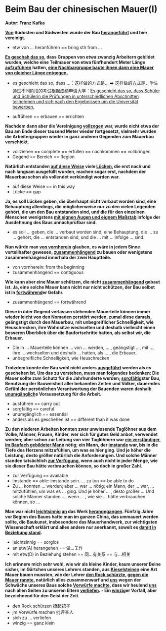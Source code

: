 # Beim Bau der chinesischen Mauer(I)

**Autor: Franz Kafka**

**<u>Von</u> Südosten und Südwesten wurde der Bau <u>herangeführt</u> und hier vereinigt.**

* etw von ... heranführen == bring sth from ...



**<u>Es geschah das so</u>, dass Gruppen von etwa zwanzig Arbeitern gebildet wurden, welche eine Teilmauer von etwa fünfhundert Meter Länge <u>aufzuführen</u> hatten, <u>eine Nachbargruppe baute ihnen dann eine Mauer von gleicher Länge entgegen.</u>**

* es geschieht das so, dass ...：这样做的方式是... ➡️ 这样做的方式是，学生通过不同阶段的考试根据成绩申请大学：<u>Es geschieht das so, dass Schüler und Schülerin die Prüfungen in unterschiedlichen Abschnitten teilnehmen und sich nach den Ergebnissen um die Universität bewerben.</u>

* aufführen == erbauen == errichten



**Nachdem dann aber die Vereinigung <u>vollzogen</u> war, wurde nicht etwa der Bau am Ende dieser tausend Meter wieder fortgesetzt, vielmehr wurden die Arbeitergruppen wieder in ganz anderen Gegenden zum Mauerbau verschickt.**

* vollziehen == complete == erfüllen == nachkommen == vollbringen
* Gegend == Bereich == Region



**Natürlich entstanden <u>auf diese Weise</u> viele <u>Lücken</u>, die erst nach und nach langsam ausgefüllt wurden, machen sogar erst, nachdem der Mauerbau schon als vollendet verkündigt worden war.**

* auf diese Weise == in this way
* Lücke == gap



**Ja, es soll Lücken geben, die überhaupt nicht verbaut worden sind, eine Behauptung allerdings, die möglicherweise nur zu den vielen Legenden gehört, die um den Bau entstanden sind, und die für den einzelnen Menschen wenigstens <u>mit eignen Augen und eignem Maßstab</u> infolge der Ausdehnung des Baus unnachprüfbar sind.**

* es soll ... geben, die ... verbaut worden sind, eine Behauptung, die ... zu ... gehört, die ... entstanden sind, und die ... mit ... infolge ... sind.



**Nun würde man <u>von vornherein</u> glauben, es wäre in jedem Sinne vorteilhafter gewesen, <u>zusammenhängend</u> zu bauen oder wenigstens zusammenhängend innerhalb der zwei Hauptteile.**

* von vornherein: from the beginning
* zusammenhängend == contiguous



**Wie kann aber eine Mauer schützen, die nicht <u>zusammenhängend</u> gebaut ist. Ja, eine solche Mauer kann nicht nur nicht schützen, der Bau selbst ist in <u>fortwährend</u>er Gefahr.**

* zusammenhängend == fortwährend



**Diese in öder Gegend verlassen stehenden Mauerteile können immer wieder leicht von den Nomaden zerstört werden, zumal diese damals, geängstigt durch den Mauerbau, mit unbegreiflicher Schnelligkeit, wie Heuschrecken, ihre Wohnsitze wechselten und deshalb vielleicht einen besseren Überblick über die Baufortschritte hatten, als selbst wir, die Erbauer.**

* Die in ... Mauerteile können ... von ... werden, ... , geängstigt ..., mit ..., ihre ... wechselten und deshalb ... hatten, als ... , die Erbauer.
* unbegreifliche Schnelligkeit, wie Heuschrecken



**Trotzdem konnte der Bau wohl nicht anders <u>ausgeführt</u> werden als es geschehen ist. Um das zu verstehen, muss man folgendes bedenken: Die Mauer sollte zum Schutz für die Jahrhunderte werden; <u>sorgfältig</u>ster Bau, Benutzung der Bauweisheit aller bekannten Zeiten und Völker, dauerndes Gefühl der persönlichen Verantwortung der Bauenden waren deshalb <u>unumgänglich</u>e Voraussetzung für die Arbeit.**

* ausführen == carry out
* sorgfältig == careful 
* unumgänglich == essential
* anders als es geschehen ist == different than it was done



**Zu den niederen Arbeiten konnten zwar unwissende Taglöhner aus dem Volke, Männer, Frauen, Kinder, wer sich für gutes Geld anbot, verwendet werden; aber schon zur Leitung von vier Taglöhnern war <u>ein verständiger, im Baufach gebildeter Mann</u> nötig; ein Mann, der <u>imstande</u> war, bis in die Tiefe des Herzens mitzufühlen, um was es hier ging. Und je höher die Leistung, desto größer natürlich die Anforderungen. Und solche Männer standen tatsächlich <u>zur Verfügung</u>, wenn auch nicht in jeder Menge, wie sie dieser Bau hätte verbrauchen können, so doch in großer Zahl.**

* zur Verfügung == available 
* imstande == able: imstande sein. ... zu tun == be able to do
* Zu ... konnten ... werden; aber ... war ... nötig; ein Mann, der ... war, ... mitzufühlen, um was es ... ging. Und je höher ... , desto größer ... Und solche Männer standen ..., wenn ... , wie sie ... hätte verbrauchen können, so ...



**Man war nicht <u>leichtsinnig</u> <u>an</u> das Werk <u>herangegangen</u>. Fünfzig Jahre vor Beginn des Baues hatte man im ganzen China, das ummauert werden sollte, die Baukunst, insbesondere das Mauerhandwerk, zur wichtigsten Wissenschaft erklärt und alles andere nur anerkannt, soweit es <u>damit in Beziehung stand</u>.**

* leichtsinnig == sorglos
* an etw(A) herangehen == 做...工作
* mit etw(D) in Beziehung stehen == 同...有关系 == 与...相关



**Ich erinnere mich sehr wohl, wie wir als kleine Kinder, kaum unserer Beine sicher, im Gärtchen unseres Lehrers standen, aus <u>Kieselsteinen</u> eine Art Mauer bauen mussten, wie der Lehrer <u>den Rock schürzte</u>, <u>gegen die Mauer rannte</u>, natürlich alles zusammenwarf und <u>uns</u> wegen der Schwäche unseres Baus solche <u>Vorwürfe machte</u>, dass wir heulend <u>uns</u> nach allen Seiten zu unseren Eltern <u>verliefen</u>. - Ein <u>winzig</u>er Vorfall, aber bezeichnend für den Geist der Zeit.**

* den Rock schürzen 撩起裙子
* jm Vorwürfe machen 批评某人
* sich zu ... verliefen
* winzig == ganz klein